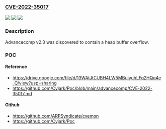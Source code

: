 ### [CVE-2022-35017](https://cve.mitre.org/cgi-bin/cvename.cgi?name=CVE-2022-35017)
![](https://img.shields.io/static/v1?label=Product&message=n%2Fa&color=blue)
![](https://img.shields.io/static/v1?label=Version&message=n%2Fa&color=blue)
![](https://img.shields.io/static/v1?label=Vulnerability&message=n%2Fa&color=brighgreen)

### Description

Advancecomp v2.3 was discovered to contain a heap buffer overflow.

### POC

#### Reference
- https://drive.google.com/file/d/13WAtJtCUBH4LW5MBulyuhLFq2HQq4e_Q/view?usp=sharing
- https://github.com/Cvjark/Poc/blob/main/advancecomp/CVE-2022-35017.md

#### Github
- https://github.com/ARPSyndicate/cvemon
- https://github.com/Cvjark/Poc

